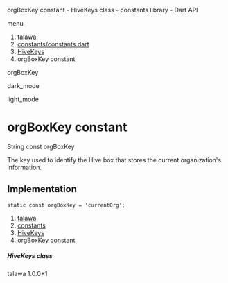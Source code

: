 




orgBoxKey constant - HiveKeys class - constants library - Dart API







menu

1. [talawa](../../index.html)
2. [constants/constants.dart](../../constants_constants/constants_constants-library.html)
3. [HiveKeys](../../constants_constants/HiveKeys-class.html)
4. orgBoxKey constant

orgBoxKey


dark\_mode

light\_mode




# orgBoxKey constant


String
const orgBoxKey

The key used to identify the Hive box that stores the current organization's information.


## Implementation

```
static const orgBoxKey = 'currentOrg';
```

 


1. [talawa](../../index.html)
2. [constants](../../constants_constants/constants_constants-library.html)
3. [HiveKeys](../../constants_constants/HiveKeys-class.html)
4. orgBoxKey constant

##### HiveKeys class





talawa
1.0.0+1






